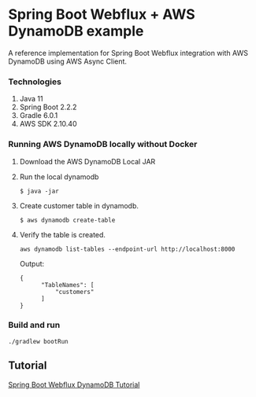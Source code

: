 # Spring Boot Webflux + AWS DynamoDB example
A reference implementation for Spring Boot Webflux integration with AWS DynamoDB using AWS Async Client.

### Technologies
1. Java 11
2. Spring Boot 2.2.2
3. Gradle 6.0.1
4. AWS SDK 2.10.40

### Running AWS DynamoDB locally without Docker
1. Download the AWS DynamoDB Local JAR
2. Run the local dynamodb
    
    `$ java -jar `
3. Create customer table in dynamodb.

    `$ aws dynamodb create-table `

4. Verify the table is created.     
    
    `aws dynamodb list-tables --endpoint-url http://localhost:8000`
    
    Output:
    ``` 
    {
          "TableNames": [
              "customers"
          ]
    }
    ``` 

    
### Build and run

`./gradlew bootRun`


## Tutorial
[Spring Boot Webflux DynamoDB Tutorial](https://www.viralpatel.net/spring-boot-webflux-dynamodb-example/)
